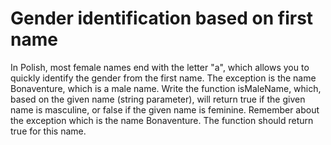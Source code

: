# Gender identification based on first name

In Polish, most female names end with the letter "a", which allows you to quickly identify the gender from the first name. The exception is the name Bonaventure, which is a male name.
Write the function isMaleName, which, based on the given name (string parameter), will return true if the given name is masculine, or false if the given name is feminine. Remember about the exception which is the name Bonaventure. The function should return true for this name.